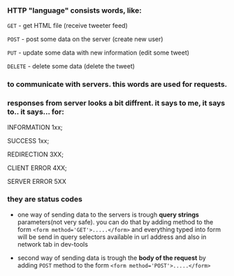 ### HTTP "language" consists words, like:

`GET` - get HTML file (receive tweeter feed)

`POST` - post some data on the server (create new user)

`PUT` - update some data with new information (edit some tweet)

`DELETE` - delete some data (delete the tweet)

### to communicate with servers. this words are used for **requests**.

### **responses** from server looks a bit diffrent. it says to me, it says to.. it says... for:
INFORMATION 1xx;

SUCCESS 1xx;

REDIRECTION 3XX;

CLIENT ERROR 4XX;

SERVER ERROR 5XX
### they are status codes


- one way of sending data to the servers is trough **query strings** parameters(not very safe). you can do that by adding method to the form
`<form method='GET'>.....</form>` and everything typed into form will be send in query selectors available in url address and also in network tab in dev-tools

- second way of sending data is trough the **body of the request** by adding `POST` method to the form `<form method='POST'>.....</form>`
